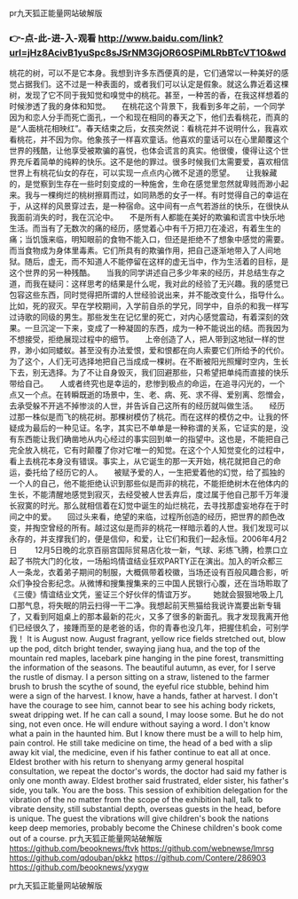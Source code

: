 
pr九天狐正能量网站破解版




### 👉-点-此-进-入-观看  http://www.baidu.com/link?url=jHz8AcivB1yuSpc8sJSrNM3GjOR6OSPiMLRbBTcVT1O&wd




桃花的树，可以不是它本身。我想到许多东西便真的是，它们通常以一种美好的感觉占据我们。这不过是一种表面的，或者我们可以认定是假象。就这么靠近着这棵树，发现了它不同于我知觉和嗅觉中的桃花。甚至，一种苦的香，在我这样想着的时候渗透了我的身体和知觉。　　在桃花这个背景下，我看到多年之前，一个同学因为和恋人分手而死亡面孔，一个和现在相同的春天之下，他们去看桃花，而真的是“人面桃花相映红”。春天结束之后，女孩突然说：看桃花并不说明什么，我喜欢看桃花，并不因为你。他象孩子一样喜欢童话。他喜欢的童话可以在心里颠覆这个世界的残酷，让他享受被欺骗的喜悦，也体会谎言的真实。他很傻，傻得让这个世界充斥着简单的纯粹的快乐。这不是他的罪过。很多时候我们太需要爱，喜欢相信世界上有桃花仙女的存在，可以实现一点点内心微不足道的愿望。　　让我躲藏的，是觉察到生存在一些时刻变成的一种施舍，生命在感觉里忽然就卑贱而渺小起来。我与一棵绚烂的桃树擦肩而过，如同熟悉的女子一样。有时觉得自己的幸运在于，从这样的风景穿过去，是一种宿命。这中间有一点气若游丝的快乐，在很快从我面前消失的时，我在沉沦中。　　不是所有人都能在美好的欺骗和谎言中快乐地生活。而当有了无数次的痛的经历，感觉着心中有千万把刀在凌迟，有着生生的痛；当饥饿来临，明知眼前的食物不能入口，但还是拒绝不了想象中感觉的需要。而当食物成为身体里毒素。它们所具有的欺骗作用，把自己逐渐地带入了人间地狱。随后，虚无，而不知道人不能停留在这样的虚无当中，作为生活着的目标，是这个世界的另一种残酷。　　当我的同学讲述自己多少年来的经历，并总结生存之道，而我在疑问：这样思考的结果是什么呢，我对此的经验了无兴趣。我的感觉已包容这些东西，同时觉得把所谓的人世经验说出来，并不能改变什么，指导什么。比如，死的寂灭。早在学校期间，入学前自杀的学兄，同学中，自杀的和我一样写过诗歌的同级的男生。那些发生在记忆里的死亡，对内心感觉震动，有着深刻的效果。一旦沉淀一下来，变成了一种凝固的东西，成为一种不能说出的结。而我因为不想接受，拒绝展现过程中的细节。　　上帝创造了人，把人带到这地狱一样的世界，渺小如同蝼蚁。甚至没有办法爱恨，爱和恨都在向人索要它们所给予的代价。为了这个，人们无可选择地把自己当成成一棵树。在不断被阳光照耀时空内，生长下去，别无选择。为了不让自身毁灭，我们回避那些，只希望把单纯而直接的快乐带给自己。　　人或者终究也是幸运的，悲惨到极点的命运，在追寻闪光的，一个点又一个点。在转瞬既逝的场景中，生、老、病、死、求不得、爱别离、怨憎会，去承受躲不开逃不掉惨淡的人世，并告诉自己这所有的经历就叫做生活。　　经历过那一株似是而飞的桃花树。那棵树模仿了桃花。而在这样的模仿之中。让我的怀疑成为最后的一种见证。名字，其实已不单单是一种称谓的关系，它证实的是，没有东西能让我们确凿地从内心经过的事实回到单一的指望中。这也是，不能把自己完全放入桃花，它有时颠覆了你对它唯一的知觉。在这个个人知觉变化的过程中，看上去桃花本身没有错误。事实上，从它诞生的那一天开始，桃花就把自己的命运，委托给了经历它的人。　　被赋予爱的人，一生把爱着他的幻觉，给了孤独的一个人的自己，他不能拒绝认识到那些似是而非的桃花，不能拒绝树木在他体内的生长，不能清醒地感觉到寂灭，去经受被人世丢弃后，度过属于他自己那千万年漫长寂寞的时光。那么就相信着在幻觉中诞生的灿烂桃花，去寻找那虚妄地存在于时间之中的爱。　　回过头来看，绝望的来临，过程所创造的经历，把世界的颜色改变，并掏空曾经的所有。越过这似是而非的桃花一样暗示着的人世。我们发现可以永存的，并支撑我们的，便是信仰，和爱，让它们和我们一起永恒。2006年4月2日
　　12月5日晚的北京百丽宫国际贸易店化妆一新，气球、彩练飞腾，检票口立起了书院大门的化妆，一场船坞情谊结业狂欢PARTY正在演出。加入的听众都三人一条龙，衣着弟子期间的制服，大概佩带着校徽，当场还设有百般风趣合影，听众们争投合影纪念。从微博和搜集搜集来的三中国人民银行心腹，还在当场聆取了《三傻》情谊结业文凭，鉴证三个好伙伴的情谊万岁。
　　她就会狠狠地吸上几口那气息，将失眠的阴云扫得一干二净。我想起前天熊猫给我说许嵩要出新专辑了，又看到阿姐桌上的那本最新的花火，又多了很多的新面孔。我才发现我离开他们已经很久了，接踵而至的是老爸的话，你的青春也没几年，把握住机会，可别学我！
It is August now.
August fragrant, yellow rice fields stretched out, blow up the pod, ditch bright tender, swaying jiang hua, and the top of the mountain red maples, lacebark pine hanging in the pine forest, transmitting the information of the seasons.
The beautiful autumn, as ever, for I serve the rustle of dismay.
I a person sitting on a straw, listened to the farmer brush to brush the scythe of sound, the eyeful rice stubble, behind him were a sign of the harvest.
I know, have a hands, father at harvest.
I don't have the courage to see him, cannot bear to see his aching body rickets, sweat dripping wet.
If he can call a sound, I may loose some.
But he do not sing, not even once.
He will endure without saying a word.
I don't know what a pain in the haunted him.
But I know there must be a will to help him, pain control.
He still take medicine on time, the head of a bed with a slip away kit vial, the medicine, even if his father continue to eat all at once.
Eldest brother with his return to shenyang army general hospital consultation, we repeat the doctor's words, the doctor had said my father is only one month away.
Eldest brother said frustrated, elder sister, his father's side, you talk.
You are the boss.
This session of exhibition delegation for the vibration of the no matter from the scope of the exhibition hall, talk to vibrate density, still substantial depth, overseas guests in the head, before is unique.
The guest the vibrations will give children's book the nations keep deep memories, probably become the Chinese children's book come out of a course.
pr九天狐正能量网站破解版 https://github.com/beooknews/ftvk
https://github.com/webnewse/lmrsg
https://github.com/qdouban/pkkz
https://github.com/Contere/286903
https://github.com/beooknews/yxygw





pr九天狐正能量网站破解版
